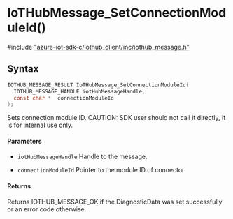 # IoTHubMessage_SetConnectionModuleId()

\#include ["azure-iot-sdk-c/iothub_client/inc/iothub_message.h"](../iot-c-ref-iothub-message-h.md)  

## Syntax

```C
IOTHUB_MESSAGE_RESULT IoTHubMessage_SetConnectionModuleId(
  IOTHUB_MESSAGE_HANDLE	iotHubMessageHandle,
  const char *	connectionModuleId
);

```

Sets connection module ID. CAUTION: SDK user should not call it directly, it is for internal use only.

#### Parameters
* `iotHubMessageHandle` Handle to the message. 

* `connectionModuleId` Pointer to the module ID of connector

#### Returns
Returns IOTHUB_MESSAGE_OK if the DiagnosticData was set successfully or an error code otherwise.

